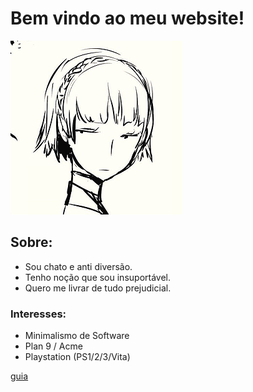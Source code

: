 # Bem vindo ao meu website!
![eu](./img/eu.png)
## Sobre:
- Sou chato e anti diversão.
- Tenho noção que sou insuportável.
- Quero me livrar de tudo prejudicial.
### Interesses:
- Minimalismo de Software
- Plan 9 / Acme
- Playstation (PS1/2/3/Vita)

[guia](./guia.html)